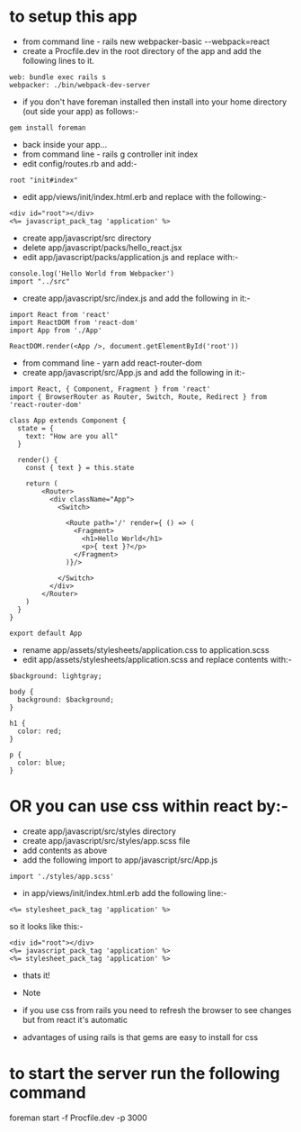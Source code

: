 # to setup this app
- from command line - rails new webpacker-basic --webpack=react
- create a Procfile.dev in the root directory of the app and add the following lines to it.
```
web: bundle exec rails s
webpacker: ./bin/webpack-dev-server
```
- if you don't have foreman installed then install into your home directory (out side your app) as follows:-
```
gem install foreman
```
- back inside your app...
- from command line - rails g controller init index
- edit config/routes.rb and add:-
```
root "init#index"
```
- edit app/views/init/index.html.erb and replace with the following:-
```
<div id="root"></div>
<%= javascript_pack_tag 'application' %>
```
- create app/javascript/src directory
- delete app/javascript/packs/hello_react.jsx
- edit app/javascript/packs/application.js and replace with:-
```
console.log('Hello World from Webpacker')
import "../src"
```
- create app/javascript/src/index.js and add the following in it:-
```
import React from 'react'
import ReactDOM from 'react-dom'
import App from './App'

ReactDOM.render(<App />, document.getElementById('root'))
```
- from command line - yarn add react-router-dom
- create app/javascript/src/App.js and add the following in it:-
```
import React, { Component, Fragment } from 'react'
import { BrowserRouter as Router, Switch, Route, Redirect } from 'react-router-dom'

class App extends Component {
  state = {
    text: "How are you all"
  }

  render() {
    const { text } = this.state

    return (
        <Router>
          <div className="App">
            <Switch>

              <Route path='/' render={ () => (
                <Fragment>
                  <h1>Hello World</h1>
                  <p>{ text }?</p>
                </Fragment>
              )}/>

            </Switch>
          </div>
        </Router>
    )
  }
}

export default App
```
- rename app/assets/stylesheets/application.css to application.scss
- edit app/assets/stylesheets/application.scss and replace contents with:-
```
$background: lightgray;

body {
  background: $background;
}

h1 {
  color: red;
}

p {
  color: blue;
}
```
# OR you can use css within react by:-
- create app/javascript/src/styles directory
- create app/javascript/src/styles/app.scss file
- add contents as above
- add the following import to app/javascript/src/App.js
```
import './styles/app.scss'
```
- in app/views/init/index.html.erb add the following line:-
```
<%= stylesheet_pack_tag 'application' %>
``` 
so it looks like this:-
```
<div id="root"></div>
<%= javascript_pack_tag 'application' %>
<%= stylesheet_pack_tag 'application' %>
```
- thats it!

- Note
- if you use css from rails you need to refresh the browser to see changes but from react it's automatic
- advantages of using rails is that gems are easy to install for css

# to start the server run the following command

foreman start -f Procfile.dev -p 3000
